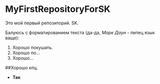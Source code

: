 # MyFirstRepositoryForSK
Это мой первый репозиторий. SK.

Балуюсь с форматированием текста (да-да, *Марк Даун* - пипец язык ваще):
1. Хорошо покушать.
2. Хорошо по...
3. Хорошо...

 ##Хорошо кпц.
 
 * **Так**
